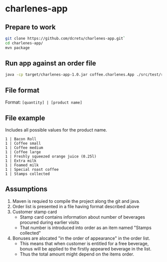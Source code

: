 # charlenes-app

## Prepare to work
```bash
git clone https://github.com/dcretu/charlenes-app.git`
cd charlenes-app/
mvn package
```

## Run app against an order file
```bash
java -cp target/charlenes-app-1.0.jar coffee.charlenes.App ./src/test/resources/in-21-some.txt
```

## File format
Format:
`[quantity] | [product name]`

## File example

Includes all possible values for the product name.
```text
1 | Bacon Roll
1 | Coffee small
1 | Coffee medium
1 | Coffee large
1 | Freshly squeezed orange juice (0.25l)
1 | Extra milk
1 | Foamed milk
1 | Special roast coffee
1 | Stamps collected
```

## Assumptions
1. Maven is requied to compile the project along the git and java.
2. Order list is presented in a file having format described above
3. Customer stamp card
    * Stamp card contains information about number of beverages procured during earlier visits
    * That number is introduced into order as an item named "Stamps collected"
4. Bonuses are alocated "in the order of appearance" in the order list.
    * This means that when customer is entitled for a free beverage, bonus will be applied to the firstly appeared beverage in the list.
    * Thus the total amount might depend on the items order.


